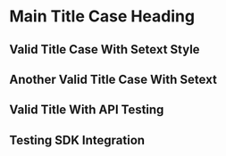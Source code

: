 # Main Title Case Heading

Valid Title Case With Setext Style
---

Another Valid Title Case With Setext
---

Valid Title With API Testing
---

Testing SDK Integration
---
